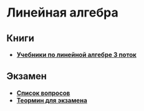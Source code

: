# Линейная алгебра

## Книги
- [**Учебники по линейной алгебре 3 поток**](https://drive.google.com/drive/folders/1g4a64R5YBLA4rg34CJzXdJHDtwDMmPWA)

## Экзамен
- [**Список вопросов**](https://docs.google.com/document/d/1jzikEw2PWKytUUHyQHEpqiTgX6Byo_Ji_3Auv1giYuc/edit?tab=t.0)
- [**Теормин для экзамена**](https://github.com/Jucutu/ITMO/blob/main/1%20%D0%9B%D0%B8%D0%BD%D0%B5%D0%B9%D0%BD%D0%B0%D1%8F%20%D0%B0%D0%BB%D0%B3%D0%B5%D0%B1%D1%80%D0%B0/%D1%82%D0%B5%D0%BE%D1%80%D0%BC%D0%B8%D0%BD.md)

